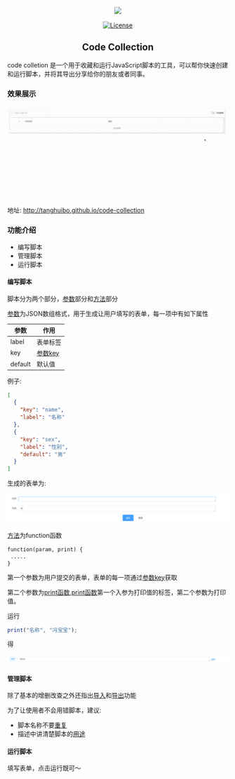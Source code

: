 <p align="center"><a href="http://tanghuibo.github.io/code-collection" target="_blank" rel="noopener noreferrer"><img width="100" src="./doc/favicon.ico"></a></p>

<p align="center">
  <a href="#"><img src="https://img.shields.io/npm/l/vue.svg" alt="License"></a>
  <br>
</p>

<h2 align="center">Code Collection</h2>

code colletion 是一个用于收藏和运行JavaScript脚本的工具，可以帮你快速创建和运行脚本，并将其导出分享给你的朋友或者同事。

### 效果展示


![demo.gif](./doc/demo.gif)

地址: http://tanghuibo.github.io/code-collection

### 功能介绍

- 编写脚本
- 管理脚本
- 运行脚本

#### 编写脚本

脚本分为两个部分，[参数](#编写脚本)部分和[方法](#编写脚本)部分

[参数](#编写脚本)为JSON数组格式，用于生成让用户填写的表单，每一项中有如下属性


| 参数    | 作用                                 |
| ------- | ------------------------------------ |
| label   | 表单标签                             |
| key     | [参数key](#编写脚本) |
| default | 默认值                               |

例子:

```json
[
  {
    "key": "name",
    "label": "名称"
  },
  {
    "key": "sex",
    "label": "性别",
    "default": "男"
  }
]
```

生成的表单为:

![运行-表单](./doc/运行-表单.png)



 [方法](#编写脚本)为function函数

```javas
function(param, print) {
 .....
}
```

第一个参数为用户提交的表单，表单的每一项通过[参数key](#编写脚本)获取

第二个参数为[print函数](#编写脚本),[print函数](#编写脚本)第一个入参为打印值的标签，第二个参数为打印值。

运行

```javascript
print("名称", "冯宝宝");
```

得

![运行-结果](./doc/运行-结果.png)


#### 管理脚本

除了基本的增删改查之外还指出[导入](#管理脚本)和[导出](#管理脚本)功能

为了让使用者不会用错脚本，建议:

- 脚本名称不要[重复](#管理脚本)
- 描述中讲清楚脚本的[用途](#管理脚本)

#### 运行脚本

填写表单，点击运行既可～
